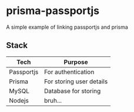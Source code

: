 # prisma-passportjs
A simple example of linking passportjs and prisma

## Stack


| Tech        | Purpose                   |
| ----------- | ------------------------- |
| Passportjs  | For authentication        |
| Prisma      | For storing user details  |
| MySQL       | Database for storing      |
| Nodejs      | bruh...                   |
